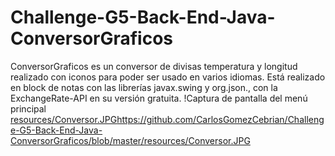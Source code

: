 # Challenge-G5-Back-End-Java-ConversorGraficos
ConversorGraficos es un conversor de divisas temperatura y longitud realizado con iconos para poder ser usado en varios idiomas.
Está realizado en block de notas con las librerías javax.swing y org.json., con la ExchangeRate-API en su versión gratuita.
!Captura de pantalla del menú principal [resources/Conversor.JPG](https://github.com/CarlosGomezCebrian/Challenge-G5-Back-End-Java-ConversorGraficos/blob/master/resources/Conversor.JPG)https://github.com/CarlosGomezCebrian/Challenge-G5-Back-End-Java-ConversorGraficos/blob/master/resources/Conversor.JPG
